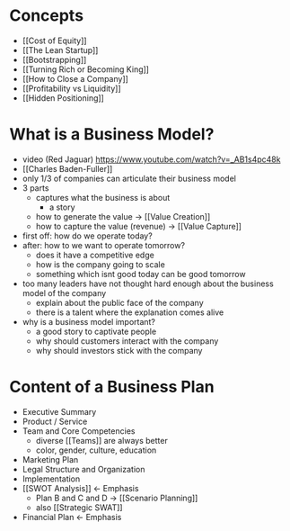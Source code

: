 # Concepts
- [[Cost of Equity]]
- [[The Lean Startup]]
- [[Bootstrapping]]
- [[Turning Rich or Becoming King]]
- [[How to Close a Company]]
- [[Profitability vs Liquidity]]
- [[Hidden Positioning]]
# What is a Business Model?
- video (Red Jaguar) https://www.youtube.com/watch?v=_AB1s4pc48k
- [[Charles Baden-Fuller]]
- only 1/3 of companies can articulate their business model
- 3 parts
	- captures what the business is about
		- a story
	- how to generate the value -> [[Value Creation]]
	- how to capture the value (revenue) -> [[Value Capture]]
 - first off: how do we operate today?
 - after: how to we want to operate tomorrow?
	 - does it have a competitive edge
	 - how is the company going to scale
	 - something which isnt good today can be good tomorrow
- too many leaders have not thought hard enough about the business model of the company
	- explain about the public face of the company
	- there is a talent where the explanation comes alive
- why is a business model important?
	- a good story to captivate people
	- why should customers interact with the company
	- why should investors stick with the company

# Content of a Business Plan
- Executive Summary
- Product / Service
- Team and Core Competencies
	- diverse [[Teams]] are always better
	- color, gender, culture, education
- Marketing Plan
- Legal Structure and Organization
- Implementation
- [[SWOT Analysis]] <- Emphasis
	- Plan B and C and D -> [[Scenario Planning]]
	- also [[Strategic SWAT]]
- Financial Plan <- Emphasis